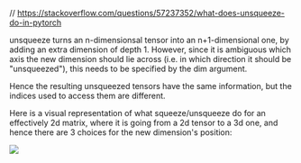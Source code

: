 
// https://stackoverflow.com/questions/57237352/what-does-unsqueeze-do-in-pytorch

unsqueeze turns an n-dimensionsal tensor into an n+1-dimensional one, by adding an extra dimension of depth 1. However, since it is ambiguous which axis the new dimension should lie across (i.e. in which direction it should be "unsqueezed"), this needs to be specified by the dim argument.

Hence the resulting unsqueezed tensors have the same information, but the indices used to access them are different.

Here is a visual representation of what squeeze/unsqueeze do for an effectively 2d matrix, where it is going from a 2d tensor to a 3d one, and hence there are 3 choices for the new dimension's position:

![](https://i.stack.imgur.com/zSZ3a.png)
